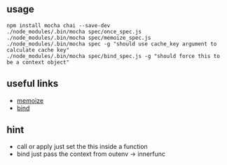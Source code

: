 ## usage

```
npm install mocha chai --save-dev
./node_modules/.bin/mocha spec/once_spec.js
./node_modules/.bin/mocha spec/memoize_spec.js
./node_modules/.bin/mocha spec -g "should use cache_key argument to calculate cache key"
./node_modules/.bin/mocha spec/bind_spec.js -g "should force this to be a context object"
```

## useful links

* [memoize](http://webcloud.info/blog/2014/05/07/memoizing-with-javascript-and-closure-experiment/)
* [bind](http://www.smashingmagazine.com/2014/01/23/understanding-javascript-function-prototype-bind/)

## hint

* call or apply just set the this inside a function
* bind just pass the context from outenv -> innerfunc
